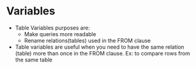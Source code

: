# Variables

- Table Variables purposes are:
    - Make queries more readable
    - Rename relations(tables) used in the FROM clause
- Table variables are useful when you need to have the same relation (table) more than once in the FROM clause. Ex: to compare rows from the same table